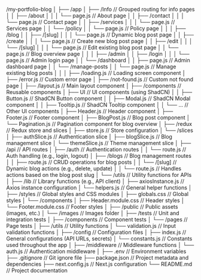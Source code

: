 /my-portfolio-blog
│
├── /app
│   ├── /Info                     // Grouped routing for info pages
│   │   ├── /about
│   │   │   └── page.js           // About page
│   │   ├── /contact
│   │   │   └── page.js           // Contact page
│   │   ├── /services
│   │   │   └── page.js           // Services page
│   │   └── /policy
│   │       └── page.js           // Policy page
│   │
│   ├── /blog
│   │   ├── /[slug]
│   │   │   └── page.js           // Dynamic blog post page
│   │   ├── /create
│   │   │   └── page.js           // Create new blog post page
│   │   ├── /edit
│   │   │   └── /[slug]
│   │   │       └── page.js       // Edit existing blog post page
│   │   └── page.js               // Blog overview page
│   │
│   ├── /admin
│   │   ├── /login
│   │   │   └── page.js           // Admin login page
│   │   └── /dashboard
│   │       ├── page.js           // Admin dashboard page
│   │       └── /manage-posts
│   │           └── page.js       // Manage existing blog posts
│   │
│   ├── /loading.js               // Loading screen component
│   ├── /error.js                 // Custom error page
│   ├── /not-found.js             // Custom not found page
│   ├── /layout.js                // Main layout component
│
├── /components                    // Reusable components
│   ├── UI                         // UI components (using ShadCN)
│   │   ├── Button.js              // ShadCN Button component
│   │   ├── Modal.js               // ShadCN Modal component
│   │   ├── Tooltip.js             // ShadCN Tooltip component
│   │   └── ...                    // Other UI components
│   ├── Header.js                  // Header component
│   ├── Footer.js                  // Footer component
│   ├── BlogPost.js                // Blog post component
│   └── Pagination.js              // Pagination component for blog overview
│
├── /redux                         // Redux store and slices
│   ├── store.js                   // Store configuration
│   └── /slices
│       ├── authSlice.js           // Authentication slice
│       ├── blogSlice.js           // Blog management slice
│       └── themeSlice.js          // Theme management slice
│
├── /api                           // API routes
│   ├── /auth                      // Authentication routes
│   │   └── route.js               // Auth handling (e.g., login, logout)
│   ├── /blogs                     // Blog management routes
│   │   ├── route.js               // CRUD operations for blog posts
│   │   └── /[slug]                // Dynamic blog actions (e.g., delete, update)
│   │       └── route.js           // Handles actions based on the blog post slug
│   └── /utils                     // Utility functions for APIs
│
├── /lib                           // Library functions (e.g., API client)
│   ├── axiosInstance.js           // Axios instance configuration
│   └── helpers.js                 // General helper functions
│
├── /styles                        // Global styles and CSS modules
│   ├── globals.css                // Global styles
│   └── /components
│       ├── Header.module.css       // Header styles
│       └── Footer.module.css       // Footer styles
│
├── /public                        // Public assets (images, etc.)
│   └── /images                    // Images folder
│
├── /tests                         // Unit and integration tests
│   ├── /components                // Component tests
│   └── /pages                     // Page tests
│
├── /utils                         // Utility functions
│   └── validation.js              // Input validation functions
│
├── /config                        // Configuration files
│   ├── index.js                   // General configurations (API URLs, secrets)
│   └── constants.js               // Constants used throughout the app
│
├── /middleware                    // Middleware functions
│   └── auth.js                    // Authentication middleware
│
├── .env                           // Environment variables
├── .gitignore                     // Git ignore file
├── package.json                   // Project metadata and dependencies
├── next.config.js                 // Next.js configuration
└── README.md                      // Project documentation
